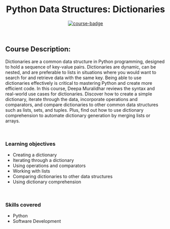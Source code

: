 <div align="center">

# Python Data Structures: Dictionaries

[![course-badge]][course-link]

</div>

<!-- badge info -->
[course-badge]:https://img.shields.io/badge/learning-Python-white?logo=Linkedin&labelColor=blue&style=for-the-badge
[course-link]:https://www.linkedin.com/learning/python-data-structures-dictionaries "Python Data Structures: Dictionaries"

<br>

## Course Description:
Dictionaries are a common data structure in Python programming, designed to hold a sequence of key-value pairs. Dictionaries are dynamic, can be nested, and are preferable to lists in situations where you would want to search for and retrieve data with the same key. Being able to use dictionaries effectively is critical to mastering Python and create more efficient code. In this course, Deepa Muralidhar reviews the syntax and real-world use cases for dictionaries. Discover how to create a simple dictionary, iterate through the data, incorporate operations and comparators, and compare dictionaries to other common data structures such as lists, sets, and tuples. Plus, find out how to use dictionary comprehension to automate dictionary generation by merging lists or arrays.

<br>

### Learning objectives
- Creating a dictionary
- Iterating through a dictionary
- Using operations and comparators
- Working with lists
- Comparing dictionaries to other data structures
- Using dictionary comprehension

<br>

### Skills covered
- Python
- Software Development